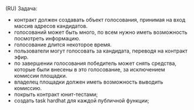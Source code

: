 (RU) Задача:

- контракт должен создавать объект голосования, принимая на вход массив адресов кандидатов.
- голосований может быть много, по всем нужно иметь возможность посмотреть информацию.
- голосование длится некоторое время.
- пользователи могут голосовать за кандидата, переводя на контракт эфир.
- по завершении голосования победитель может снять средства, которые были внесены в это голосование, за исключением комиссии площадки.
- владелец площадки должен иметь возможность выводить комиссию.
- покрыть контракт юнит-тестами;
- создать task hardhat для каждой публичной функции;




